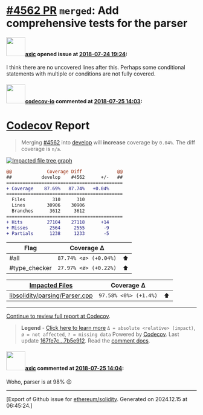 # [\#4562 PR](https://github.com/ethereum/solidity/pull/4562) `merged`: Add comprehensive tests for the parser

#### <img src="https://avatars.githubusercontent.com/u/20340?v=4" width="50">[axic](https://github.com/axic) opened issue at [2018-07-24 19:24](https://github.com/ethereum/solidity/pull/4562):

I think there are no uncovered lines after this. Perhaps some conditional statements with multiple or conditions are not fully covered.

#### <img src="https://avatars.githubusercontent.com/u/8655789?u=4694f03b321aa2287d9fe05155adcddb23272e81&v=4" width="50">[codecov-io](https://github.com/codecov-io) commented at [2018-07-25 14:03](https://github.com/ethereum/solidity/pull/4562#issuecomment-407765031):

# [Codecov](https://codecov.io/gh/ethereum/solidity/pull/4562?src=pr&el=h1) Report
> Merging [#4562](https://codecov.io/gh/ethereum/solidity/pull/4562?src=pr&el=desc) into [develop](https://codecov.io/gh/ethereum/solidity/commit/167fe7c3706ba19713cd5727b62e7f019ad664d6?src=pr&el=desc) will **increase** coverage by `0.04%`.
> The diff coverage is `n/a`.

[![Impacted file tree graph](https://codecov.io/gh/ethereum/solidity/pull/4562/graphs/tree.svg?token=87PGzVEwU0&width=650&height=150&src=pr)](https://codecov.io/gh/ethereum/solidity/pull/4562?src=pr&el=tree)

```diff
@@             Coverage Diff             @@
##           develop    #4562      +/-   ##
===========================================
+ Coverage    87.69%   87.74%   +0.04%     
===========================================
  Files          310      310              
  Lines        30906    30906              
  Branches      3612     3612              
===========================================
+ Hits         27104    27118      +14     
+ Misses        2564     2555       -9     
+ Partials      1238     1233       -5
```

| Flag | Coverage Δ | |
|---|---|---|
| #all | `87.74% <ø> (+0.04%)` | :arrow_up: |
| #type_checker | `27.97% <ø> (+0.22%)` | :arrow_up: |

| [Impacted Files](https://codecov.io/gh/ethereum/solidity/pull/4562?src=pr&el=tree) | Coverage Δ | |
|---|---|---|
| [libsolidity/parsing/Parser.cpp](https://codecov.io/gh/ethereum/solidity/pull/4562/diff?src=pr&el=tree#diff-bGlic29saWRpdHkvcGFyc2luZy9QYXJzZXIuY3Bw) | `97.58% <0%> (+1.4%)` | :arrow_up: |

------

[Continue to review full report at Codecov](https://codecov.io/gh/ethereum/solidity/pull/4562?src=pr&el=continue).
> **Legend** - [Click here to learn more](https://docs.codecov.io/docs/codecov-delta)
> `Δ = absolute <relative> (impact)`, `ø = not affected`, `? = missing data`
> Powered by [Codecov](https://codecov.io/gh/ethereum/solidity/pull/4562?src=pr&el=footer). Last update [167fe7c...7b5e912](https://codecov.io/gh/ethereum/solidity/pull/4562?src=pr&el=lastupdated). Read the [comment docs](https://docs.codecov.io/docs/pull-request-comments).

#### <img src="https://avatars.githubusercontent.com/u/20340?v=4" width="50">[axic](https://github.com/axic) commented at [2018-07-25 14:04](https://github.com/ethereum/solidity/pull/4562#issuecomment-407765659):

Woho, parser is at 98% 😉


-------------------------------------------------------------------------------



[Export of Github issue for [ethereum/solidity](https://github.com/ethereum/solidity). Generated on 2024.12.15 at 06:45:24.]
